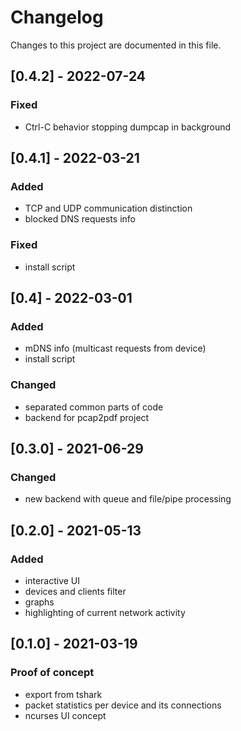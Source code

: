 # Changelog

Changes to this project are documented in this file.

## [0.4.2] - 2022-07-24

### Fixed

- Ctrl-C behavior stopping dumpcap in background


## [0.4.1] - 2022-03-21

### Added

- TCP and UDP communication distinction
- blocked DNS requests info

### Fixed

- install script


## [0.4] - 2022-03-01

### Added

- mDNS info (multicast requests from device)
- install script

### Changed

- separated common parts of code
- backend for pcap2pdf project


## [0.3.0] - 2021-06-29

### Changed

- new backend with queue and file/pipe processing


## [0.2.0] - 2021-05-13

### Added

- interactive UI
- devices and clients filter
- graphs
- highlighting of current network activity


## [0.1.0] - 2021-03-19

### Proof of concept

- export from tshark
- packet statistics per device and its connections
- ncurses UI concept
